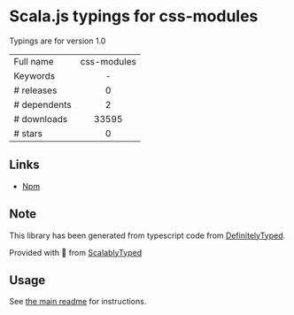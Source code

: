 
# Scala.js typings for css-modules

Typings are for version 1.0



|                    |                 |
| ------------------ | :-------------: |
| Full name          | css-modules |
| Keywords           | - |
| # releases         | 0 |
| # dependents       | 2 |
| # downloads        | 33595 |
| # stars            | 0 |

## Links
- [Npm](https://www.npmjs.com/package/css-modules)
    


## Note
This library has been generated from typescript code from [DefinitelyTyped](https://definitelytyped.org).

Provided with :purple_heart: from [ScalablyTyped](https://github.com/oyvindberg/ScalablyTyped)

## Usage
See [the main readme](../../readme.md) for instructions.



